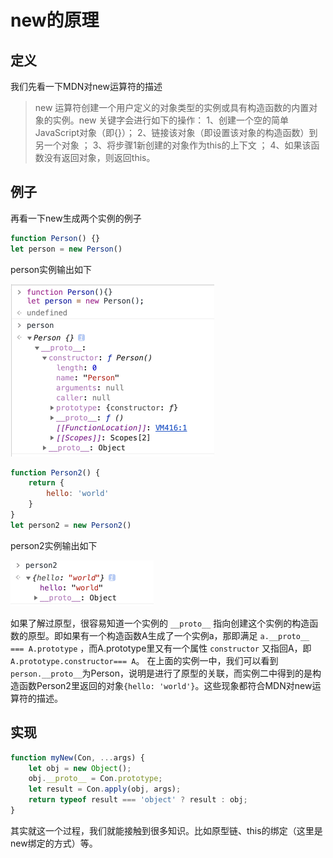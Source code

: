 # new的原理



## 定义

我们先看一下MDN对new运算符的描述

> new 运算符创建一个用户定义的对象类型的实例或具有构造函数的内置对象的实例。new 关键字会进行如下的操作：
> 1、创建一个空的简单JavaScript对象（即{}）；
> 2、链接该对象（即设置该对象的构造函数）到另一个对象 ；
> 3、将步骤1新创建的对象作为this的上下文 ；
> 4、如果该函数没有返回对象，则返回this。



## 例子

再看一下new生成两个实例的例子

``` javascript
function Person() {}
let person = new Person()
```

person实例输出如下

<img src="../shortcut/js/new/1.png" alt="person console result" style="zoom:50%;" />



``` javascript
function Person2() {
    return {
        hello: 'world'
    }
}
let person2 = new Person2()
```

person2实例输出如下

<img src="../shortcut/js/new/2.png" alt="person2 console result" style="zoom:50%;" />



如果了解过原型，很容易知道一个实例的 `__proto__` 指向创建这个实例的构造函数的原型。即如果有一个构造函数A生成了一个实例a，那即满足 `a.__proto__ === A.prototype` ，而A.prototype里又有一个属性 `constructor` 又指回A，即`A.prototype.constructor=== A`。
在上面的实例一中，我们可以看到`person.__proto__`为Person，说明是进行了原型的关联，而实例二中得到的是构造函数Person2里返回的对象`{hello: 'world'}`。这些现象都符合MDN对new运算符的描述。

## 实现

``` javascript
function myNew(Con, ...args) {
    let obj = new Object();
    obj.__proto__ = Con.prototype;
    let result = Con.apply(obj, args);
    return typeof result === 'object' ? result : obj;
}
```

其实就这一个过程，我们就能接触到很多知识。比如原型链、this的绑定（这里是new绑定的方式）等。

